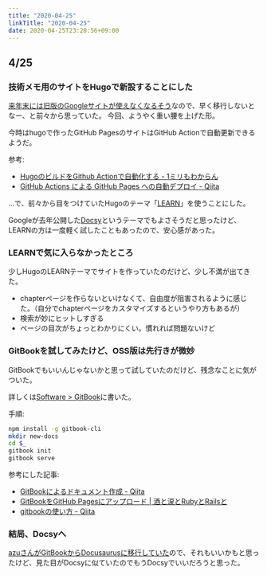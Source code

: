 ```yaml
---
title: "2020-04-25"
linkTitle: "2020-04-25"
date: 2020-04-25T23:20:56+09:00
---
```


## 4/25
### 技術メモ用のサイトをHugoで新設することにした

[来年末には旧版のGoogleサイトが使えなくなるそう](https://gsuiteupdates-ja.googleblog.com/2019/02/google-google.html)なので、早く移行しないとなー、と前々から思っていた。
今回、ようやく重い腰を上げた形。

今時はhugoで作ったGitHub PagesのサイトはGitHub Actionで自動更新できるようだ。

参考:

- [HugoのビルドをGithub Actionで自動化する - 1ミリもわからん](https://raahii.github.io/posts/automating-hugo-builds-with-github-actions/)
- [GitHub Actions による GitHub Pages への自動デプロイ - Qiita](https://qiita.com/peaceiris/items/d401f2e5724fdcb0759d)

…で、前々から目をつけていたHugoのテーマ「[LEARN](https://learn.netlify.com/en/)」を使うことにした。

Googleが去年公開した[Docsy](https://www.docsy.dev/)というテーマでもよさそうだと思ったけど、LEARNの方は一度軽く試したこともあったので、安心感があった。

### LEARNで気に入らなかったところ

少しHugoのLEARNテーマでサイトを作っていたのだけど、少し不満が出てきた。

- chapterページを作らないといけなくて、自由度が阻害されるように感じた。（自分でchapterページをカスタマイズするというやり方もあるが）
- 検索が妙にヒットしすぎる
- ページの目次がちょっとわかりにくい。慣れれば問題ないけど

### GitBookを試してみたけど、OSS版は先行きが微妙

GitBookでもいいんじゃないかと思って試していたのだけど、残念なことに気がついた。

詳しくは[Software > GitBook](../../software/gitbook)に書いた。

手順:

```sh
npm install -g gitbook-cli
mkdir new-docs
cd $_
gitbook init
gitbook serve
```

参考にした記事:

- [GitBookによるドキュメント作成 - Qiita](https://qiita.com/mebiusbox2/items/938af4b0d0bf7a4d3e33)
- [GitBookをGitHub Pagesにアップロード | 酒と涙とRubyとRailsと](http://morizyun.github.io/blog/gitbook-github-pages-deploy/index.html)
- [gitbookの使い方 - Qiita](https://qiita.com/mitsuhisaT/items/8668b70586b9605040bd)

### 結局、Docsyへ

[azuさんがGitBookからDocusaurusに移行していた](https://efcl.info/2017/12/26/docusaurus-almin/)ので、それもいいかもと思ったけど、見た目がDocsyに似ていたのでもうDocsyでいいだろうと思った。
